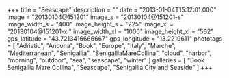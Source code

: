 +++
title = "Seascape"
description = ""
date = "2013-01-04T15:12:01.000"
image = "20130104@151201"
image_s = "20130104@151201-s"
image_width_s = "400"
image_height_s = "225"
image_xl = "20130104@151201-xl"
image_width_xl = "1000"
image_height_xl = "562"
gps_latitude = "43.7213416666667"
gps_longitude = "13.2219611"
phototags = [ "Adriatic", "Ancona", "Book", "Europe", "Italy", "Marche", "Mediterranean", "Senigallia", "SenigalliaMareCollina", "cloud", "harbor", "morning", "outdoor", "sea", "seascape", "winter" ]
galleries = [ "Book Senigallia Mare Collina", "Seascape", "Senigallia City and Seaside" ]
+++
